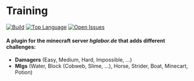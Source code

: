 # Training
[![Build](https://github.com/HGLabor/training/actions/workflows/gradlew_build.yml/badge.svg)](/.github/workflows/gradlew_build.yml)
[![Top Language](https://img.shields.io/github/languages/top/HGLabor/training)](/../..)
[![Open Issues](https://img.shields.io/github/issues/HGLabor/training)](/../../issues)
#### A plugin for the minecraft server *hglabor.de* that adds different challenges:
- **Damagers** (Easy, Medium, Hard, Impossible, ...)
- **Mlgs** (Water, Block (Cobweb, Slime, ...), Horse, Strider, Boat, Minecart, Potion)
